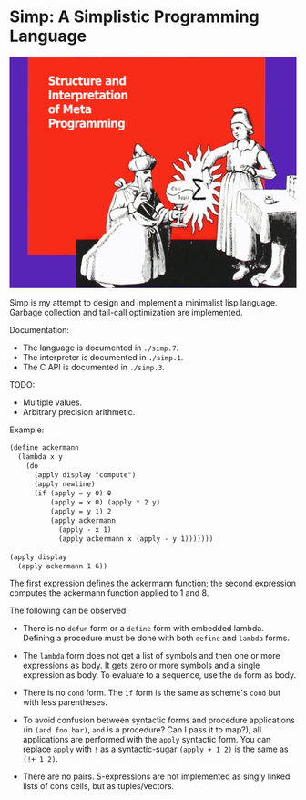 # Simp: A Simplistic Programming Language

<p align="center">
  <img src="./simp.png", title="A wizard kneeling in front of a down pointing witch"/>
</p>

Simp is my attempt to design and implement a minimalist lisp language.
Garbage collection and tail-call optimization are implemented.

Documentation:
* The language is documented in `./simp.7`.
* The interpreter is documented in `./simp.1`.
* The C API is documented in `./simp.3`.

TODO:
* Multiple values.
* Arbitrary precision arithmetic.

Example:

```
(define ackermann
  (lambda x y
    (do
      (apply display "compute")
      (apply newline)
      (if (apply = y 0) 0
          (apply = x 0) (apply * 2 y)
          (apply = y 1) 2
          (apply ackermann
            (apply - x 1)
            (apply ackermann x (apply - y 1)))))))

(apply display
  (apply ackermann 1 6))
```

The first expression defines the ackermann function; the second
expression computes the ackermann function applied to 1 and 8.

The following can be observed:

* There is no `defun` form or a `define` form with embedded lambda.
  Defining a procedure must be done with both `define` and `lambda`
  forms.

* The `lambda` form does not get a list of symbols and then one or more
  expressions as body.  It gets zero or more symbols and a single
  expression as body.  To evaluate to a sequence, use the `do` form
  as body.

* There is no `cond` form. The `if` form is the same as scheme's `cond`
  but with less parentheses.

* To avoid confusion between syntactic forms and procedure applications
  (in `(and foo bar)`, `and` is a procedure? Can I pass it to map?),
  all applications are performed with the `apply` syntactic form.
  You can replace `apply` with `!` as a syntactic-sugar `(apply + 1 2)`
  is the same as `(!+ 1 2)`.

* There are no pairs.  S-expressions are not implemented as singly
  linked lists of cons cells, but as tuples/vectors.
